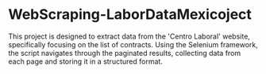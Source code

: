 # WebScraping-LaborDataMexicoject
This project is designed to extract data from the 'Centro Laboral' website, specifically focusing on the list of contracts. Using the Selenium framework, the script navigates through the paginated results, collecting data from each page and storing it in a structured format.
